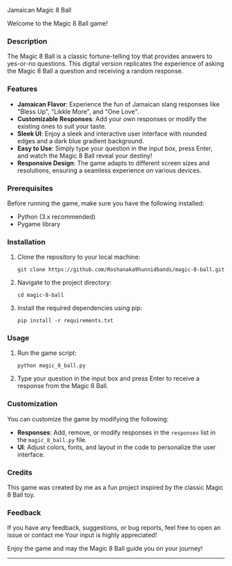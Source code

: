Jamaican Magic 8 Ball

Welcome to the Magic 8 Ball game!

### Description
The Magic 8 Ball is a classic fortune-telling toy that provides answers to yes-or-no questions. This digital version replicates the experience of asking the Magic 8 Ball a question and receiving a random response.

### Features
- **Jamaican Flavor**: Experience the fun of Jamaican slang responses like "Bless Up", "Likkle More", and "One Love".
- **Customizable Responses**: Add your own responses or modify the existing ones to suit your taste.
- **Sleek UI**: Enjoy a sleek and interactive user interface with rounded edges and a dark blue gradient background.
- **Easy to Use**: Simply type your question in the input box, press Enter, and watch the Magic 8 Ball reveal your destiny!
- **Responsive Design**: The game adapts to different screen sizes and resolutions, ensuring a seamless experience on various devices.

### Prerequisites
Before running the game, make sure you have the following installed:
- Python (3.x recommended)
- Pygame library

### Installation
1. Clone the repository to your local machine:
   ```
   git clone https://github.com/Roshanaka9hunnidbands/magic-8-ball.git
   ```
2. Navigate to the project directory:
   ```
   cd magic-8-ball
   ```
3. Install the required dependencies using pip:
   ```
   pip install -r requirements.txt
   ```

### Usage
1. Run the game script:
   ```
   python magic_8_ball.py
   ```
2. Type your question in the input box and press Enter to receive a response from the Magic 8 Ball.

### Customization
You can customize the game by modifying the following:
- **Responses**: Add, remove, or modify responses in the `responses` list in the `magic_8_ball.py` file.
- **UI**: Adjust colors, fonts, and layout in the code to personalize the user interface.

### Credits
This game was created by me as a fun project inspired by the classic Magic 8 Ball toy.

### Feedback
If you have any feedback, suggestions, or bug reports, feel free to open an issue or contact me Your input is highly appreciated!

Enjoy the game and may the Magic 8 Ball guide you on your journey!

---


